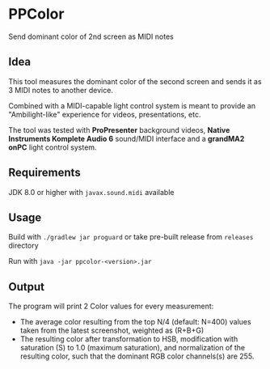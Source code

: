 # PPColor
Send dominant color of 2nd screen as MIDI notes

## Idea
This tool measures the dominant color of the second screen and sends it as 3 MIDI notes to another device.

Combined with a MIDI-capable light control system is meant to provide an "Ambilight-like" experience for videos, presentations, etc.

The tool was tested with **ProPresenter** background videos, **Native Instruments Komplete Audio 6** sound/MIDI interface and a **grandMA2 onPC** light control system.

## Requirements
JDK 8.0 or higher with `javax.sound.midi` available

## Usage
Build with `./gradlew jar proguard` or take pre-built release from `releases` directory

Run with `java -jar ppcolor-<version>.jar`

## Output
The program will print 2 Color values for every measurement:

- The average color resulting from the top N/4 (default: N=400) values taken from the latest screenshot, weighted as (R+B+G)
- The resulting color after transformation to HSB, modification with saturation (S) to 1.0 (maximum saturation),
and normalization of the resulting color, such that the dominant RGB color channels(s) are 255.
